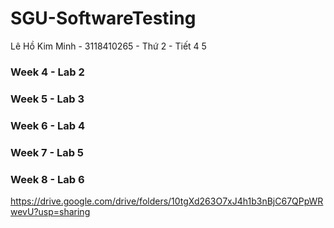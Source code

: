 # SGU-SoftwareTesting
Lê Hồ Kim Minh - 3118410265 - Thứ 2 - Tiết 4 5

### Week 4 - Lab 2 
### Week 5 - Lab 3
### Week 6 - Lab 4
### Week 7 - Lab 5
### Week 8 - Lab 6
 
https://drive.google.com/drive/folders/10tgXd263O7xJ4h1b3nBjC67QPpWRwevU?usp=sharing
